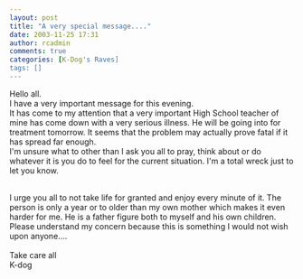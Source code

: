 ```yaml
---
layout: post
title: "A very special message...."
date: 2003-11-25 17:31
author: rcadmin
comments: true
categories: [K-Dog's Raves]
tags: []
---
```

Hello all.
<br />
I have a very important message for this evening.
<br />
It has come to my attention that a very important High School teacher of mine has come down with a very serious illness. He will be going into for treatment tomorrow. It seems that the problem may actually prove fatal if it has spread far enough.
<br />
I'm unsure what to other than I ask you all to pray, think about or do whatever it is you do to feel for the current situation. I'm a total wreck just to let you know.
<br />

<br />
I urge you all to not take life for granted and enjoy every minute of it. The person is only a year or to older than my own mother which makes it even harder for me. He is a father figure both to myself and his own children. Please understand my concern because this is something I would not wish upon anyone....
<br />

<br />
Take care all
<br />
K-dog
